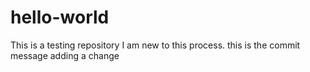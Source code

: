 # hello-world
This is a testing repository
I am new to this process. this is the commit message adding a change

